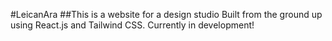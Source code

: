 #LeicanAra
##This is a website for a design studio
Built from the ground up using React.js and Tailwind CSS.
Currently in development!
